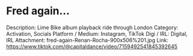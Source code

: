 # Fred again…

Description: Lime Bike album playback ride through London
Category: Activation, Socials
Platform / Medium: Instagram, TikTok
Digi / IRL: Digital, IRL
Attachment: fred-again-Renan-Rocha-900x506%201.jpg
Link: https://www.tiktok.com/@capitaldance/video/7159492541845392645